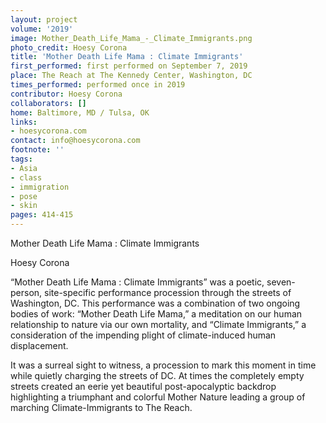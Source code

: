 ```yaml
---
layout: project
volume: '2019'
image: Mother_Death_Life_Mama_-_Climate_Immigrants.png
photo_credit: Hoesy Corona
title: 'Mother Death Life Mama : Climate Immigrants'
first_performed: first performed on September 7, 2019
place: The Reach at The Kennedy Center, Washington, DC
times_performed: performed once in 2019
contributor: Hoesy Corona
collaborators: []
home: Baltimore, MD / Tulsa, OK
links:
- hoesycorona.com
contact: info@hoesycorona.com
footnote: ''
tags:
- Asia
- class
- immigration
- pose
- skin
pages: 414-415
---
```


Mother Death Life Mama : Climate Immigrants

Hoesy Corona

“Mother Death Life Mama : Climate Immigrants” was a poetic, seven-person, site-specific performance procession through the streets of Washington, DC. This performance was a combination of two ongoing bodies of work: “Mother Death Life Mama,” a meditation on our human relationship to nature via our own mortality, and “Climate Immigrants,” a consideration of the impending plight of climate-induced human displacement.

It was a surreal sight to witness, a procession to mark this moment in time while quietly charging the streets of DC. At times the completely empty streets created an eerie yet beautiful post-apocalyptic backdrop highlighting a triumphant and colorful Mother Nature leading a group of marching Climate-Immigrants to The Reach.
